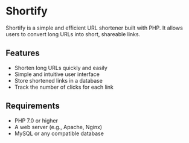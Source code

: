 # Shortify

Shortify is a simple and efficient URL shortener built with PHP. It allows users to convert long URLs into short, shareable links.

## Features

- Shorten long URLs quickly and easily
- Simple and intuitive user interface
- Store shortened links in a database
- Track the number of clicks for each link

## Requirements

- PHP 7.0 or higher
- A web server (e.g., Apache, Nginx)
- MySQL or any compatible database
